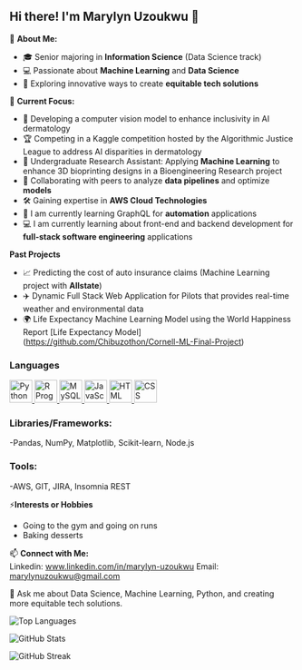 ## Hi there! I'm Marylyn Uzoukwu  👋

🌟 **About Me:**  
- 🎓 Senior majoring in **Information Science** (Data Science track)  
- 💻 Passionate about **Machine Learning** and **Data Science**  
- 🚀 Exploring innovative ways to create **equitable tech solutions**
  

🌱 **Current Focus:**  
- 🤖 Developing a computer vision model to enhance inclusivity in AI dermatology
- 🏆 Competing in a Kaggle competition hosted by the Algorithmic Justice League to address AI disparities in dermatology
- 🧬 Undergraduate Research Assistant: Applying **Machine Learning** to enhance 3D bioprinting designs
  in a Bioengineering Research project 
- 🤝 Collaborating with peers to analyze **data pipelines** and optimize **models**  
- 🛠️ Gaining expertise in **AWS Cloud Technologies**
- 🌱 I am currently learning GraphQL for **automation** applications
- 💻 I am currently learning about front-end and backend development for **full-stack software engineering** applications

**Past Projects**
- 📈 Predicting the cost of auto insurance claims (Machine Learning project with **Allstate**)
- ✈️ Dynamic Full Stack Web Application for Pilots that provides real-time weather and environmental data
- 🌍 Life Expectancy Machine Learning Model using the World Happiness Report
[Life Expectancy Model] (https://github.com/Chibuzothon/Cornell-ML-Final-Project)
  
  


### Languages 
<p>
  <a href="https://www.python.org/">
    <img src="https://upload.wikimedia.org/wikipedia/commons/c/c3/Python-logo-notext.svg" alt="Python" width="40" height="40"/>
  </a>
  <a href="https://www.r-project.org/">
    <img src="https://upload.wikimedia.org/wikipedia/commons/1/1b/R_logo.svg" alt="R Programming" width="40" height="40"/>
  </a>
  <a href="https://www.mysql.com/">
    <img src="https://upload.wikimedia.org/wikipedia/commons/0/0d/MySQL_logo.svg" alt="MySQL" width="40" height="40"/>
  </a>
  <a href="https://developer.mozilla.org/en-US/docs/Web/JavaScript">
    <img src="https://upload.wikimedia.org/wikipedia/commons/9/99/Unofficial_JavaScript_logo_2.svg" alt="JavaScript" width="40" height="40"/>
  </a>
  <a href="https://developer.mozilla.org/en-US/docs/Web/HTML">
    <img src="https://upload.wikimedia.org/wikipedia/commons/6/61/HTML5_logo_and_wordmark.svg" alt="HTML" width="40" height="40"/>
  </a>
  <a href="https://developer.mozilla.org/en-US/docs/Web/CSS">
    <img src="https://upload.wikimedia.org/wikipedia/commons/6/62/CSS3_logo.svg" alt="CSS" width="40" height="40"/>
  </a>
</p>


### Libraries/Frameworks:
-Pandas, NumPy, Matplotlib, Scikit-learn, Node.js


    
### Tools:
-AWS, GIT, JIRA, Insomnia REST


⚡**Interests or Hobbies**
- Going to the gym and going on runs
- Baking desserts
  

 📫 **Connect with Me:**  
Linkedin: www.linkedin.com/in/marylyn-uzoukwu
Email: marylynuzoukwu@gmail.com

💬 Ask me about Data Science, Machine Learning, Python, and creating more equitable tech solutions.


![Top Languages](https://github-readme-stats.vercel.app/api/top-langs/?username=Chibuzothon&layout=compact&theme=radical&count_private=true)


![GitHub Stats](https://github-readme-stats.vercel.app/api?username=Chibuzothon&show_icons=true&theme=radical&count_private=true)

![GitHub Streak](https://streak-stats.demolab.com/?user=Chibuzothon&theme=dark&hide_border=true)





